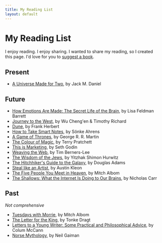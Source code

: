 ```yaml
---
title: My Reading List
layout: default
---
```


# My Reading List
I enjoy reading. I enjoy sharing. I wanted to share my reading, so I created this page. I'd love for you to [suggest a book](/contact).

## Present
- [A Universe Made for Two](https://openlibrary.org/isbn/9781946351470), by Jack M. Daniel

## Future
- [How Emotions Are Made: The Secret Life of the Brain](https://www.google.com/books/edition/_/hN8MBgAAQBAJ), by Lisa Feldman Barrett
- [Journey to the West](https://google.com/books/edition/_/oglmvgEACAAJ), by Wu Cheng'en & Timothy Richard
- [Dune](https://google.com/books/edition/_/B1hSG45JCX4C), by Frank Herbert
- [How to Take Smart Notes](https://www.google.com/books/edition/How_to_Take_Smart_Notes/8drrAQAACAAJ?hl=en), by Sönke Ahrens
- [A Game of Thrones](https://www.amazon.com/Game-Thrones-Song-Fire-Book/dp/0553381687), by George R. R. Martin
- [The Colour of Magic](https://www.amazon.com/Color-Magic-Discworld-Novel/dp/0060855924), by Terry Pratchett
- [This is Marketing](https://www.amazon.com/This-Marketing-Cant-Until-Learn/dp/0525540830), by Seth Godin
- [Weaving the Web](https://www.harpercollins.com/products/weaving-the-web-tim-berners-lee), by Tim Berners-Lee
- [The Wisdom of the Jews](https://www.amazon.com/Wisdom-Jews-Using-Rationality-Practicality/dp/193444099X), by Yitzhak Shimon Hurwitz
- [The Hitchhiker's Guide to the Galaxy](https://www.penguinrandomhouse.com/books/681/the-ultimate-hitchhikers-guide-to-the-galaxy-by-douglas-adams/), by Douglas Adams
- [Steal like an Artist](http://www.barnesandnoble.com/w/steal-like-an-artist-austin-kleon/1110782807?ean=9780761169253), by Austin Kleon
- [The Five People You Meet in Heaven](https://www.goodreads.com/book/show/3431.The_Five_People_You_Meet_in_Heaven), by Mitch Albom
- [The Shallows: What the Internet Is Doing to Our Brains](https://www.indiebound.org/book/9780393357820), by Nicholas Carr

## Past
_Not comprehensive_
- [Tuesdays with Morrie](https://google.com/books/edition/_/T5PqPWS0GKwC), by Mitch Albom
- [The Letter for the King](https://www.amazon.com/Letter-King-Tonke-Dragt/dp/1782690816), by Tonke Dragt
- [Letters to a Young Writer: Some Practical and Philosophical Advice](https://www.goodreads.com/book/show/31868169-letters-to-a-young-writer), by Colum McCann
- [Norse Mythology](https://www.goodreads.com/book/show/37903770-norse-mythology), by Neil Gaiman
